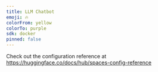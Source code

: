 ```yaml
---
title: LLM Chatbot
emoji: 🔥
colorFrom: yellow
colorTo: purple
sdk: docker
pinned: false
---
```


Check out the configuration reference at https://huggingface.co/docs/hub/spaces-config-reference
